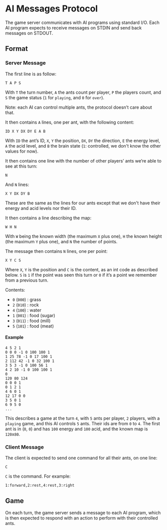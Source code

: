 # AI Messages Protocol

The game server communicates with AI programs using standard I/O. Each AI
program expects to receive messages on STDIN and send back messages on STDOUT.

## Format

### Server Message

The first line is as follow:

    T A P S

With `T` the turn number, `A` the ants count per player, `P` the players count,
and `S` the game status (`1` for `playing`, and `0` for `over`).

Note: each AI can control multiple ants, the protocol doesn’t care about that.

It then contains `A` lines, one per ant, with the following content:

    ID X Y DX DY E A B

With `ID` the ant’s ID, `X`, `Y` the position, `DX`, `DY` the direction, `E`
the energy level, `A` the acid level, and `B` the brain state (`1`: controlled,
we don't know the other values for now).

It then contains one line with the number of other players’ ants we’re able to
see at this turn:

    N

And `N` lines:

    X Y DX DY B

These are the same as the lines for our ants except that we don't have their
energy and acid levels nor their ID.

It then contains a line describing the map:

    W H N

With `W` being the known width (the maximum `X` plus one), `H` the known height
(the maximum `Y` plus one), and `N` the number of points.

The message then contains `N` lines, one per point:

    X Y C S

Where `X`, `Y` is the position and `C` is the content, as an int code as
described below. `S` is `1` if the point was seen this turn or `0` if it’s a
point we remember from a previous turn.

Contents:

* `0` (`000`) : grass
* `2` (`010`) : rock
* `4` (`100`) : water
* `1` (`001`) : food (sugar)
* `3` (`011`) : food (mill)
* `5` (`101`) : food (meat)

#### Example

    4 5 2 1
    0 0 0 -1 0 100 100 1
    1 25 78 -1 0 17 100 1
    2 112 42 -1 0 32 100 1
    3 5 3 -1 0 100 56 1
    4 2 10 -1 0 100 100 1
    0
    120 80 124
    0 0 0 1
    0 1 2 1
    4 6 0 1
    12 17 0 0
    3 5 0 1
    6 9 5 0
    ...

This describes a game at the turn `4`, with `5` ants per player, `2` players,
with a `playing` game, and this AI controls `5` ants. Their ids are from `0` to
`4`. The first ant is in (`0`, `0`) and has `100` energy and `100` acid, and
the known map is `120`x`80`.

### Client Message

The client is expected to send one command for all their ants, on one line:

    C

`C` is the command. For example:

    1:forward,2:rest,4:rest,3:right


## Game

On each turn, the game server sends a message to each AI program, which is then
expected to respond with an action to perform with their controlled ants.
